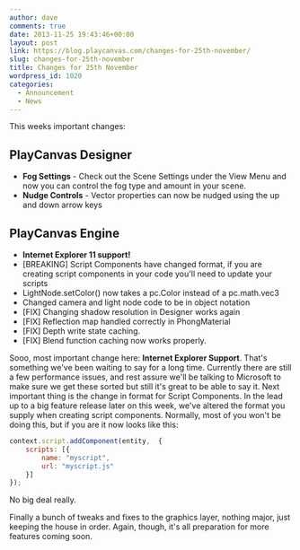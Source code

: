 ```yaml
---
author: dave
comments: true
date: 2013-11-25 19:43:46+00:00
layout: post
link: https://blog.playcanvas.com/changes-for-25th-november/
slug: changes-for-25th-november
title: Changes for 25th November
wordpress_id: 1020
categories:
  - Announcement
  - News
---
```


This weeks important changes:

## PlayCanvas Designer

- **Fog Settings** - Check out the Scene Settings under the View Menu and now you can control the fog type and amount in your scene.
- **Nudge Controls** - Vector properties can now be nudged using the up and down arrow keys

## PlayCanvas Engine

- **Internet Explorer 11 support!**
- [BREAKING] Script Components have changed format, if you are creating script components in your code you'll need to update your scripts
- LightNode.setColor() now takes a pc.Color instead of a pc.math.vec3
- Changed camera and light node code to be in object notation
- [FIX] Changing shadow resolution in Designer works again
- [FIX] Reflection map handled correctly in PhongMaterial
- [FIX] Depth write state caching.
- [FIX] Blend function caching now works properly.

Sooo, most important change here: **Internet Explorer Support**. That's something we've been waiting to say for a long time. Currently there are still a few performance issues, and rest assure we'll be talking to Microsoft to make sure we get these sorted but still it's great to be able to say it. Next important thing is the change in format for Script Components. In the lead up to a big feature release later on this week, we've altered the format you supply when creating script components. Normally, most of you won't be doing this, but if you are it now looks like this:

```javascript
context.script.addComponent(entity,  {
    scripts: [{
        name: "myscript",
        url: "myscript.js"
    }]
});
```

No big deal really.

Finally a bunch of tweaks and fixes to the graphics layer, nothing major, just keeping the house in order. Again, though, it's all preparation for more features coming soon.
